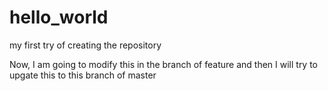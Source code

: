 # hello_world
my first try of creating the repository

Now, I am going to modify this in the branch of feature and then I will try to upgate this to this branch of master
